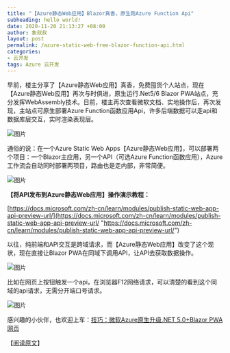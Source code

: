 ```yaml
---
title: "【Azure静态Web应用】Blazor真香，原生跑Azure Function Api"
subheading: hello world!
date: 2020-11-20 21:13:27 +08:00
author: 象叔叔
layout: post
permalink: /azure-static-web-free-blazor-function-api.html
categories:
- 云开发
tags: Azure 云开发
---
```

早前，楼主分享了【Azure静态Web应用】真香，免费囤货个人站点，现在【Azure静态Web应用】再次与时俱进，原生运行.Net5/6 Blazor PWA站点，充分发挥WebAssembly技术。日前，楼主再次查看微软文档、实地操作后，再次发现，主站点可原生部署Azure Function函数应用Api，许多后端数据可以走api和数据库层交互，实时渲染表现层。

![图片](https://mmbiz.qpic.cn/mmbiz_png/9GCBOx7tR2icAibNn3f2kb8ge94OA7uzIC3zc9P45yR4GzlXkCbQJf9GVq6FlFdwN1jMc7ESOfIrbKOoHibQUmgDA/640?wx_fmt=png&tp=webp&wxfrom=5&wx_lazy=1&wx_co=1 "图片")

通俗的说：在一个Azure Static Web Apps【Azure静态Web应用】，可以部署两个项目：一个Blazor主应用，另一个API（可选Azure Function函数应用），Azure工作流会自动同时部署两项目，路由也是走内部，非常简便。

![图片](https://mmbiz.qpic.cn/mmbiz_png/9GCBOx7tR2icAibNn3f2kb8ge94OA7uzICECJ8khNIDn6cRtd4tnic3WxQTuZez51V67QIkgQcM0pMou7ZRngOo0A/640?wx_fmt=png&tp=webp&wxfrom=5&wx_lazy=1&wx_co=1 "图片")

**【将API发布到Azure静态Web应用】操作演示教程：**

[https://docs.microsoft.com/zh-cn/learn/modules/publish-static-web-app-api-preview-url/](https://docs.microsoft.com/zh-cn/learn/modules/publish-static-web-app-api-preview-url/ "https://docs.microsoft.com/zh-cn/learn/modules/publish-static-web-app-api-preview-url/")

以往，纯前端和API交互是跨域请求，而【Azure静态Web应用】改变了这个现状，现在直接让Blazor PWA在同域下调用API，让API去获取数据操作。


![图片](https://mmbiz.qpic.cn/mmbiz_jpg/9GCBOx7tR2icAibNn3f2kb8ge94OA7uzICbSReU9tiahNXlFqZ1fm6OT9edWawVQBxKTGNKdd8R7ktqAich8joZzicA/640?wx_fmt=jpeg&tp=webp&wxfrom=5&wx_lazy=1&wx_co=1 "图片")

比如在网页上按钮触发一个api，在浏览器F12网络请求，可以清楚的看到这个同域的api请求，无需分开端口号请求。

![图片](https://mmbiz.qpic.cn/mmbiz_png/9GCBOx7tR2icAibNn3f2kb8ge94OA7uzICHdUiaOM9G0HWV8sskefEy1pOJicQzbXBOnPHKcpWN6lvGOp8eRdJbL1A/640?wx_fmt=png&tp=webp&wxfrom=5&wx_lazy=1&wx_co=1 "图片")

感兴趣的小伙伴，也欢迎上车：[技巧：微软Azure原生升级.NET 5.0+Blazor PWA网页](https://mp.weixin.qq.com/s?__biz=MzI4MzA2OTg1Ng==&mid=2247485327&idx=3&sn=1bc0ddb5dd546b6986479bc2a87983ed&chksm=eb911b40dce692565606db57c9d985c563b13499d4ffe49879113c4de04b08ec9ceb5df9b57a&scene=21#wechat_redirect "技巧：微软Azure原生升级.NET 5.0+Blazor PWA网页")

【[阅读原文](https://mp.weixin.qq.com/s?__biz=MzI4MzA2OTg1Ng==&mid=2247485388&idx=1&sn=0b121904f6df76f076d94f3997b6ba10&chksm=eb911b03dce692151cd2edf44b9e95c1f3f5e081edc151c583aa96a320d63b372e48a4a008c0&scene=21#wechat_redirect "阅读原文")】
